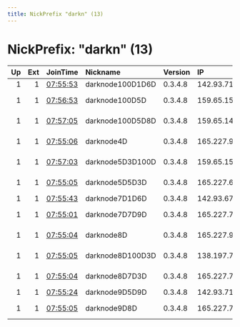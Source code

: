 ```yaml
---
title: NickPrefix "darkn" (13)
---
```


# NickPrefix: "darkn" (13)

|   Up |   Ext | JoinTime                                                                                            | Nickname         | Version   | IP             | AS                | CC   |   ORp |   Dirp | OS    | Contact                  |   eFamMembers |
|-----:|------:|:----------------------------------------------------------------------------------------------------|:-----------------|:----------|:---------------|:------------------|:-----|------:|-------:|:------|:-------------------------|--------------:|
|    1 |     1 | [07:55:53](https://metrics.torproject.org/rs.html#details/D46FD25DB914F8089D41C8566B5A78F39781C7ED) | darknode100D1D6D | 0.3.4.8   | 142.93.71.32   | None              | ca   |  9001 |   9030 | Linux | sidsergey@protonmail.com |             1 |
|    1 |     1 | [07:56:53](https://metrics.torproject.org/rs.html#details/82C1BE2D1068880DBA9AC99CAB36C5931D6E1661) | darknode100D5D   | 0.3.4.8   | 159.65.156.241 | DigitalOcean, LLC | in   |  9001 |   9030 | Linux | sidsergey@protonmail.com |             1 |
|    1 |     1 | [07:57:05](https://metrics.torproject.org/rs.html#details/4D1491D70F5AC27D9B6725F157CCF91C0B0F3430) | darknode100D5D8D | 0.3.4.8   | 159.65.148.74  | DigitalOcean, LLC | in   |  9001 |   9030 | Linux | sidsergey@protonmail.com |             1 |
|    1 |     1 | [07:55:06](https://metrics.torproject.org/rs.html#details/E036B6EAB6B7E84325BCE602328C8D80FF868F9A) | darknode4D       | 0.3.4.8   | 165.227.96.37  | DigitalOcean, LLC | us   |  9001 |   9030 | Linux | sidsergey@protonmail.com |             1 |
|    1 |     1 | [07:57:03](https://metrics.torproject.org/rs.html#details/48E54C09E65993C724BB006ED664B1EF58BFCA0E) | darknode5D3D100D | 0.3.4.8   | 159.65.154.183 | DigitalOcean, LLC | in   |  9001 |   9030 | Linux | sidsergey@protonmail.com |             1 |
|    1 |     1 | [07:55:05](https://metrics.torproject.org/rs.html#details/91324E50DABE5E7089AD496B7C57EDEB277CC012) | darknode5D5D3D   | 0.3.4.8   | 165.227.68.144 | DigitalOcean, LLC | us   |  9001 |   9030 | Linux | sidsergey@protonmail.com |             1 |
|    1 |     1 | [07:55:43](https://metrics.torproject.org/rs.html#details/C61996077DC1BBED24CAAF1FB1E9C2465C7642BC) | darknode7D1D6D   | 0.3.4.8   | 142.93.67.198  | None              | ca   |  9001 |   9030 | Linux | sidsergey@protonmail.com |             1 |
|    1 |     1 | [07:55:01](https://metrics.torproject.org/rs.html#details/2B90CA43AEAE377A6B434AAF1CE5FF19819CA64C) | darknode7D7D9D   | 0.3.4.8   | 165.227.79.19  | DigitalOcean, LLC | us   |  9001 |   9030 | Linux | sidsergey@protonmail.com |             1 |
|    1 |     1 | [07:55:04](https://metrics.torproject.org/rs.html#details/9AA1E8160D1CE22EFDB24B2FA8B31220FDB2F864) | darknode8D       | 0.3.4.8   | 165.227.99.7   | DigitalOcean, LLC | us   |  9001 |   9030 | Linux | sidsergey@protonmail.com |             1 |
|    1 |     1 | [07:55:05](https://metrics.torproject.org/rs.html#details/3ECBBB33BBE59B5C7ACEDC987C16BCCF9C2944BA) | darknode8D100D3D | 0.3.4.8   | 138.197.71.55  | DigitalOcean, LLC | us   |  9001 |   9030 | Linux | sidsergey@protonmail.com |             1 |
|    1 |     1 | [07:55:04](https://metrics.torproject.org/rs.html#details/8CBB4AF2248D5322AB49AEC7BBD91764F99EC529) | darknode8D7D3D   | 0.3.4.8   | 165.227.76.112 | DigitalOcean, LLC | us   |  9001 |   9030 | Linux | sidsergey@protonmail.com |             1 |
|    1 |     1 | [07:55:24](https://metrics.torproject.org/rs.html#details/B78F67F1783B962E830E186EA521075A82EDE416) | darknode9D5D9D   | 0.3.4.8   | 142.93.71.120  | None              | ca   |  9001 |   9030 | Linux | sidsergey@protonmail.com |             1 |
|    1 |     1 | [07:55:05](https://metrics.torproject.org/rs.html#details/CFDBF6646444D2C0A762302F54DC42E03E8D7356) | darknode9D8D     | 0.3.4.8   | 165.227.76.102 | DigitalOcean, LLC | us   |  9001 |   9030 | Linux | sidsergey@protonmail.com |             1 |
